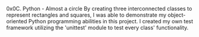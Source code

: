 0x0C. Python - Almost a circle
By creating three interconnected classes to represent rectangles and squares, I was able to demonstrate my object-oriented Python programming abilities in this project. I created my own test framework utilizing the 'unittest' module to test every class' functionality.


